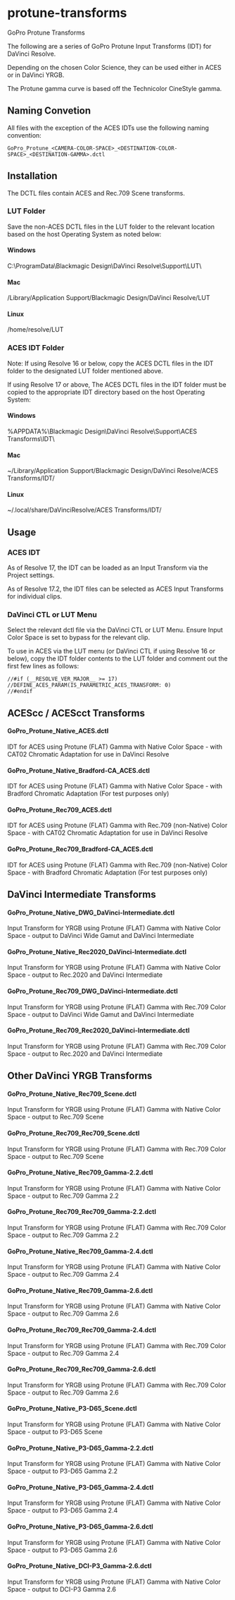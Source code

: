 # protune-transforms
GoPro Protune Transforms

The following are a series of GoPro Protune Input Transforms (IDT) for DaVinci Resolve.

Depending on the chosen Color Science, they can be used either in ACES or in DaVinci YRGB.

The Protune gamma curve is based off the Technicolor CineStyle gamma.



## Naming Convetion

All files with the exception of the ACES IDTs use the following naming convention:

`GoPro_Protune_<CAMERA-COLOR-SPACE>_<DESTINATION-COLOR-SPACE>_<DESTINATION-GAMMA>.dctl`



## Installation

The DCTL files contain ACES and Rec.709 Scene transforms.

### LUT Folder
Save the non-ACES DCTL files in the LUT folder to the relevant location based on the host Operating System as noted below:

#### Windows
C:\ProgramData\Blackmagic Design\DaVinci Resolve\Support\LUT\

#### Mac
/Library/Application Support/Blackmagic Design/DaVinci Resolve/LUT

#### Linux
/home/resolve/LUT



### ACES IDT Folder

Note: If using Resolve 16 or below, copy the ACES DCTL files in the IDT folder to the designated LUT folder mentioned above.

If using Resolve 17 or above, The ACES DCTL files in the IDT folder must be copied to the appropriate IDT directory based on the host Operating System:


#### Windows
%APPDATA%\Blackmagic Design\DaVinci Resolve\Support\ACES Transforms\IDT\

#### Mac
~/Library/Application Support/Blackmagic Design/DaVinci Resolve/ACES Transforms/IDT/

#### Linux
~/.local/share/DaVinciResolve/ACES Transforms/IDT/


## Usage

### ACES IDT

As of Resolve 17, the IDT can be loaded as an Input Transform via the Project settings.

As of Resolve 17.2, the IDT files can be selected as ACES Input Transforms for individual clips.


### DaVinci CTL or LUT Menu
Select the relevant dctl file via the DaVinci CTL or LUT Menu. Ensure Input Color Space is set to bypass for the relevant clip.


To use in ACES via the LUT menu (or DaVinci CTL if using Resolve 16 or below), copy the IDT folder contents to the LUT folder and comment out the first few lines as follows:

```
//#if (__RESOLVE_VER_MAJOR__ >= 17)
//DEFINE_ACES_PARAM(IS_PARAMETRIC_ACES_TRANSFORM: 0)
//#endif
```




## ACEScc / ACEScct Transforms

#### GoPro_Protune_Native_ACES.dctl
IDT for ACES using Protune (FLAT) Gamma with Native Color Space - with CAT02 Chromatic Adaptation for use in DaVinci Resolve

#### GoPro_Protune_Native_Bradford-CA_ACES.dctl
IDT for ACES using Protune (FLAT) Gamma with Native Color Space - with Bradford Chromatic Adaptation (For test purposes only)

#### GoPro_Protune_Rec709_ACES.dctl
IDT for ACES using Protune (FLAT) Gamma with Rec.709 (non-Native) Color Space - with CAT02 Chromatic Adaptation for use in DaVinci Resolve

#### GoPro_Protune_Rec709_Bradford-CA_ACES.dctl
IDT for ACES using Protune (FLAT) Gamma with Rec.709 (non-Native) Color Space - with Bradford Chromatic Adaptation (For test purposes only)



## DaVinci Intermediate Transforms

#### GoPro_Protune_Native_DWG_DaVinci-Intermediate.dctl
Input Transform for YRGB using Protune (FLAT) Gamma with Native Color Space - output to DaVinci Wide Gamut and DaVinci Intermediate

#### GoPro_Protune_Native_Rec2020_DaVinci-Intermediate.dctl
Input Transform for YRGB using Protune (FLAT) Gamma with Native Color Space - output to Rec.2020 and DaVinci Intermediate

#### GoPro_Protune_Rec709_DWG_DaVinci-Intermediate.dctl
Input Transform for YRGB using Protune (FLAT) Gamma with Rec.709 Color Space - output to DaVinci Wide Gamut and DaVinci Intermediate

#### GoPro_Protune_Rec709_Rec2020_DaVinci-Intermediate.dctl
Input Transform for YRGB using Protune (FLAT) Gamma with Rec.709 Color Space - output to Rec.2020 and DaVinci Intermediate



## Other DaVinci YRGB Transforms

#### GoPro_Protune_Native_Rec709_Scene.dctl
Input Transform for YRGB using Protune (FLAT) Gamma with Native Color Space - output to Rec.709 Scene

#### GoPro_Protune_Rec709_Rec709_Scene.dctl
Input Transform for YRGB using Protune (FLAT) Gamma with Rec.709 Color Space - output to Rec.709 Scene

#### GoPro_Protune_Native_Rec709_Gamma-2.2.dctl
Input Transform for YRGB using Protune (FLAT) Gamma with Native Color Space - output to Rec.709 Gamma 2.2

#### GoPro_Protune_Rec709_Rec709_Gamma-2.2.dctl
Input Transform for YRGB using Protune (FLAT) Gamma with Rec.709 Color Space - output to Rec.709 Gamma 2.2

#### GoPro_Protune_Native_Rec709_Gamma-2.4.dctl
Input Transform for YRGB using Protune (FLAT) Gamma with Native Color Space - output to Rec.709 Gamma 2.4

#### GoPro_Protune_Native_Rec709_Gamma-2.6.dctl
Input Transform for YRGB using Protune (FLAT) Gamma with Native Color Space - output to Rec.709 Gamma 2.6

#### GoPro_Protune_Rec709_Rec709_Gamma-2.4.dctl
Input Transform for YRGB using Protune (FLAT) Gamma with Rec.709 Color Space - output to Rec.709 Gamma 2.4

#### GoPro_Protune_Rec709_Rec709_Gamma-2.6.dctl
Input Transform for YRGB using Protune (FLAT) Gamma with Rec.709 Color Space - output to Rec.709 Gamma 2.6

#### GoPro_Protune_Native_P3-D65_Scene.dctl
Input Transform for YRGB using Protune (FLAT) Gamma with Native Color Space - output to P3-D65 Scene

#### GoPro_Protune_Native_P3-D65_Gamma-2.2.dctl
Input Transform for YRGB using Protune (FLAT) Gamma with Native Color Space - output to P3-D65 Gamma 2.2

#### GoPro_Protune_Native_P3-D65_Gamma-2.4.dctl
Input Transform for YRGB using Protune (FLAT) Gamma with Native Color Space - output to P3-D65 Gamma 2.4

#### GoPro_Protune_Native_P3-D65_Gamma-2.6.dctl
Input Transform for YRGB using Protune (FLAT) Gamma with Native Color Space - output to P3-D65 Gamma 2.6

#### GoPro_Protune_Native_DCI-P3_Gamma-2.6.dctl
Input Transform for YRGB using Protune (FLAT) Gamma with Native Color Space - output to DCI-P3 Gamma 2.6

